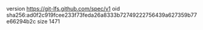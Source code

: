 version https://git-lfs.github.com/spec/v1
oid sha256:ad0f2c919fcee233f73feda26a8333b72749222756439a627359b77e66294b2c
size 1471
